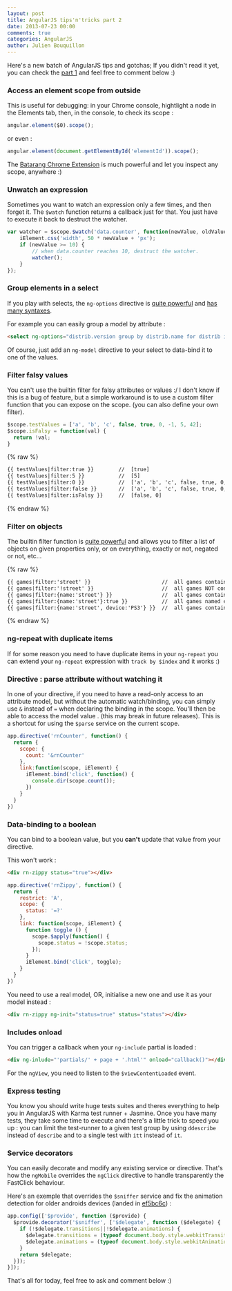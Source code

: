 ```yaml
---
layout: post
title: AngularJS tips'n'tricks part 2
date: 2013-07-23 00:00
comments: true
categories: AngularJS
author: Julien Bouquillon
---
```


Here's a new batch of AngularJS tips and gotchas; If you didn't read it yet, you can check the [part 1](http://blog.revolunet.com/blog/2013/05/01/angular-tips-n-tricks/) and feel free to comment below :)

### Access an element scope from outside

This is useful for debugging: in your Chrome console, hightlight a node in the Elements tab, then, in the console, to check its scope :

```js
angular.element($0).scope();
```
or even :
```js
angular.element(document.getElementById('elementId')).scope();
```

The [Batarang Chrome Extension](https://chrome.google.com/webstore/detail/angularjs-batarang/ighdmehidhipcmcojjgiloacoafjmpfk?utm_source=chrome-ntp-icon) is much powerful and let you inspect any scope, anywhere :)

### Unwatch an expression

Sometimes you want to watch an expression only a few times, and then forget it. The `$watch` function returns a callback just for that. You just have to execute it back to destruct the watcher.

```js
var watcher = $scope.$watch('data.counter', function(newValue, oldValue) {
    iElement.css('width', 50 * newValue + 'px');
    if (newValue >= 10) {
        // when data.counter reaches 10, destruct the watcher.
        watcher();
    }
});
```

### Group elements in a select

If you play with selects, the `ng-options` directive is [quite powerful](http://docs.angularjs.org/api/ng.directive:select) and [has many syntaxes](http://odetocode.com/blogs/scott/archive/2013/06/19/using-ngoptions-in-angularjs.aspx).

For example you can easily group a model by attribute :

```html
<select ng-options="distrib.version group by distrib.name for distrib in distribs"></select>
```

Of course, just add an `ng-model` directive to your select to data-bind it to one of the values.

### Filter falsy values

You can't use the builtin filter for falsy attributes or values :/ I don't know if this is a bug of feature, but a simple workaround is to use a custom filter function that you can expose on the scope. (you can also define your own filter).

```js
$scope.testValues = ['a', 'b', 'c', false, true, 0, -1, 5, 42];
$scope.isFalsy = function(val) {
  return !val;
}
```
{% raw %}
```html
{{ testValues|filter:true }}        //  [true]
{{ testValues|filter:5 }}           //  [5]
{{ testValues|filter:0 }}           //  ['a', 'b', 'c', false, true, 0, -1, 5, 42]
{{ testValues|filter:false }}       //  ['a', 'b', 'c', false, true, 0, -1, 5, 42]
{{ testValues|filter:isFalsy }}     //  [false, 0]
```
{% endraw %}


### Filter on objects

The builtin filter function is [quite powerful](http://code.angularjs.org/1.1.5/docs/api/ng.filter:filter) and allows you to filter a list of objects on given properties only, or on everything, exactly or not, negated or not, etc...

{% raw %}
```html
{{ games|filter:'street' }}                       //  all games containing "street" in any property
{{ games|filter:'!street' }}                      //  all games NOT containing "street" in any property
{{ games|filter:{name:'street'} }}                //  all games containing "street" in their name
{{ games|filter:{name:'street'}:true }}           //  all games named exactly "street"
{{ games|filter:{name:'street', device:'PS3'} }}  //  all games containing "street" in their name and PS3 in their device
```
{% endraw %}

### ng-repeat with duplicate items

If for some reason you need to have duplicate items in your `ng-repeat` you can extend your `ng-repeat` expression with `track by $index` and it works :)

### Directive : parse attribute without watching it

In one of your directive, if you need to have a read-only access to an attribute model, but without the automatic watch/binding, you can simply use `&` instead of `=` when declaring the binding in the scope. You'll then be able to access the model value . (this may break in future releases). This is a shortcut for using the `$parse` service on the current scope.

```js
app.directive('rnCounter', function() {
  return {
    scope: {
      count: '&rnCounter'
    },
    link:function(scope, iElement) {
      iElement.bind('click', function() {
        console.dir(scope.count());
      })
    }
  }
})
```

### Data-binding to a boolean

You can bind to a boolean value, but you **can't** update that value from your directive.

This won't work :
```html
<div rn-zippy status="true"></div>
```

```js
app.directive('rnZippy', function() {
  return {
    restrict: 'A',
    scope: {
      status: '=?'
    },
    link: function(scope, iElement) {
      function toggle () {
        scope.$apply(function() {
          scope.status = !scope.status;  
        });
      }
      iElement.bind('click', toggle);
    }
  }
})
```


You need to use a real model, OR, initialise a new one and use it as your model instead :
```html
<div rn-zippy ng-init="status=true" status="status"></div>
```

### Includes onload

You can trigger a callback when your `ng-include` partial is loaded :
```html
<div ng-inlude="'partials/' + page + '.html'" onload="callback()"></div>
```

For the `ngView`, you need to listen to the `$viewContentLoaded` event.


### Express testing

You know you should write huge tests suites and theres everything to help you in AngularJS with Karma test runner + Jasmine. Once you have many tests, they take some time to execute and there's a little trick to speed you up : you can limit the test-runner to a given test group by using `ddescribe` instead of `describe` and to a single test with `itt` instead of `it`.

### Service decorators

You can easily decorate and modify any existing service or directive. That's how the `ngMobile` overrides the `ngClick` directive to handle transparently the FastClick behaviour.

Here's an exemple that overrides the `$sniffer` service and fix the animation detection for older androids devices (landed in [ef5bc6c](https://github.com/angular/angular.js/commit/ef5bc6c)) : 

```js
app.config(['$provide', function ($provide) {
  $provide.decorator('$sniffer', ['$delegate', function ($delegate) {
    if (!$delegate.transitions||!$delegate.animations) {
      $delegate.transitions = (typeof document.body.style.webkitTransition=== 'string'); 
      $delegate.animations = (typeof document.body.style.webkitAnimation === 'string'); 
    }
    return $delegate;
  }]);
}]);
```

That's all for today, feel free to ask and comment below :)
